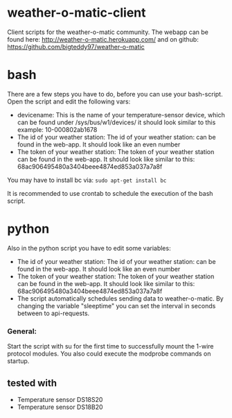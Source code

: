weather-o-matic-client
======================

Client scripts for the weather-o-matic community. The webapp can be found here: http://weather-o-matic.herokuapp.com/ and on github: https://github.com/bigteddy97/weather-o-matic
# bash #
There are a few steps you have to do, before you can use your bash-script.
Open the script and edit the following vars:
* devicename: This is the name of your temperature-sensor device, which can be found under /sys/bus/w1/devices/ it should look similar to this example: 10-000802ab1678
* The id of your weather station:
The id of your weather station: can be found in the web-app. It should look like an even number
* The token of your weather station:
The token of your weather station can be found in the web-app. It should look like similar to this:    68ac906495480a3404beee4874ed853a037a7a8f

You may have to install bc via:
```sudo apt-get install bc```

It is recommended to use crontab to schedule the execution of the bash script.
# python #
Also in the python script you have to edit some variables:
* The id of your weather station:
The id of your weather station: can be found in the web-app. It should look like an even number
* The token of your weather station:
The token of your weather station can be found in the web-app. It should look like similar to this:    68ac906495480a3404beee4874ed853a037a7a8f
* The script automatically schedules sending data to weather-o-matic. By changing the variable "sleeptime" you can set the interval in seconds between to api-requests.

### General: ###
Start the script with su for the first time to successfully mount the 1-wire protocol modules. You also could execute the modprobe commands on startup.

## tested with ##
* Temperature sensor DS18S20
* Temperature sensor DS18B20
